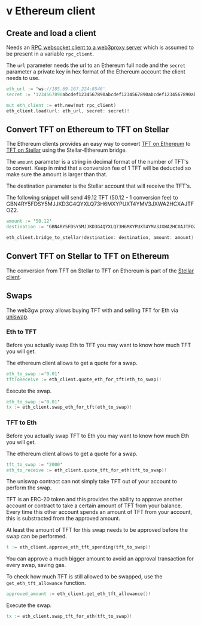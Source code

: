 # v Ethereum client

## Create and load a client

Needs an [RPC websocket client to a web3proxy server](../vclients.md#rpc-websocket-client) which is assumed to be present in a variable `rpc_client`.

The `url` parameter needs the url to an Ethereum full node and the `secret` parameter a private key in hex format of the Ethereum account the client needs to use.

```v
eth_url := 'ws://185.69.167.224:8546'
secret := '1234567890abcdef1234567890abcdef1234567890abcdef1234567890abcdef'

mut eth_client := eth.new(mut rpc_client)
eth_client.load(url: eth_url, secret: secret)!
```

## Convert TFT on Ethereum to TFT on Stellar

The Ethereum clients provides an easy way to convert [TFT on Ethereum](https://github.com/threefoldfoundation/tft/tree/main/ethereum) to  [TFT on Stellar](https://github.com/threefoldfoundation/tft-stellar) using the Stellar-Ethereum bridge.

The `amount` parameter is a string in decimal format of the number of TFT's to convert. Keep in mind that a conversion fee of 1 TFT will be deducted so make sure the amount is larger than that.

The destination parameter is the Stellar account that will receive the TFT's.

The following snippet will send 49.12 TFT (50.12 - 1 conversion fee) to GBN4RY5FDSY5MJJKD3G4QYXLQ73H6MXYPUXT4YMV3JXWA2HCXAJTFOZ2.

```v
amount := '50.12'
destination := 'GBN4RY5FDSY5MJJKD3G4QYXLQ73H6MXYPUXT4YMV3JXWA2HCXAJTFOZ2'

eth_client.bridge_to_stellar(destination: destination, amount: amount)!
```

## Convert TFT on Stellar to TFT on Ethereum

The conversion from TFT on Stellar to TFT on Ethereum  is part of the [Stellar client](../stellar/stellar.md#convert-tft-on-stellar-to-tft-on-ethereum).

## Swaps

The web3gw proxy allows buying TFT with and selling TFT for Eth via [uniswap](https://uniswap.org).

### Eth to TFT

Before you actually swap Eth to TFT you may want to know how much TFT you will get.

The ethereum client allows to get a quote for a swap.

```v
eth_to_swap :='0.01'
tftToReceive := eth_client.quote_eth_for_tft(eth_to_swap)!
```

Execute the swap.

```v
eth_to_swap :='0.01'
tx := eth_client.swap_eth_for_tft(eth_to_swap)!
```

### TFT to Eth

Before you actually swap TFT to Eth you may want to know how much Eth you will get.

The ethereum client allows to get a quote for a swap.

```v
tft_to_swap := '2000'
eth_to_receive := eth_client.quote_tft_for_eth(tft_to_swap)!
```

The uniswap contract can not simply take TFT out of your account to perform the swap.

TFT is an ERC-20 token and this provides the ability to approve another account or contract to take a certain amount of TFT from your balance. Every time this other account spends an amount of TFT from your account, this is substracted from the approved amount.

At least the amount of TFT for this swap needs to be approved before the swap can be performed.

```v
t := eth_client.approve_eth_tft_spending(tft_to_swap)!
```

You can approve a much bigger amount to avoid an approval transaction for every swap, saving gas.

To check how much TFT is still allowed to be swapped, use the `get_eth_tft_allowance` function.

```v
approved_amount := eth_client.get_eth_tft_allowance()!
```

Execute the swap.

```v
tx := eth_client.swap_tft_for_eth(tft_to_swap)!
```
